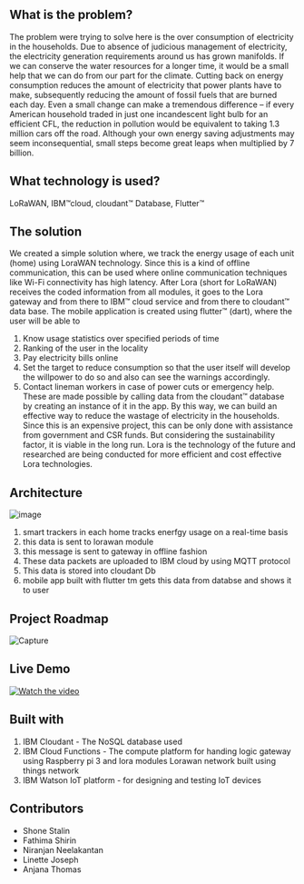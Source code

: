 ## What is the problem?
The problem were trying to solve here is the over consumption of electricity in the households. Due to absence of judicious management of electricity, the electricity generation requirements around us has grown manifolds. If we can conserve the water resources for a longer time, it would be a small help that we can do from our part for the climate. 
Cutting back on energy consumption reduces the amount of electricity that power plants have to make, subsequently reducing the amount of fossil fuels that are burned each day. Even a small change can make a tremendous difference – if every American household traded in just one incandescent light bulb for an efficient CFL, the reduction in pollution would be equivalent to taking 1.3 million cars off the road.
 Although your own energy saving adjustments may seem inconsequential, small steps become great leaps when multiplied by 7 billion.


## What technology is used?
LoRaWAN, IBM™cloud, cloudant™ Database, Flutter™

## The solution
We created a simple solution where, we track the energy usage of each unit (home) using LoraWAN technology. Since this is a kind of offline communication, this can be used where online communication techniques like Wi-Fi connectivity has high latency. 
After Lora (short for LoRaWAN) receives the coded information from all modules, it goes to the Lora gateway and from there to IBM™ cloud service and from there to cloudant™ data base.
The mobile application is created using flutter™ (dart), where the user will be able to 
1.	Know usage statistics over specified periods of time
2.	Ranking of the user in the locality
3.	Pay electricity bills online
4.	Set the target to reduce consumption so that the user itself will develop the willpower to do so and also can see the warnings accordingly.
5.	Contact lineman workers in case of power cuts or emergency help.
These are made possible by calling data from the cloudant™ database by creating an instance of it in the app. By this way, we can build an effective way to reduce the wastage of electricity in the households.
Since this is an expensive project, this can be only done with assistance from government and CSR funds. But considering the sustainability factor, it is viable in the long run. Lora is the technology of the future and researched are being conducted for more efficient and cost effective Lora technologies. 


## Architecture

![image](https://user-images.githubusercontent.com/65534301/122575619-903f9c80-d06e-11eb-979b-25c03ad838b4.png)

 1. smart trackers in each home tracks enerfgy usage on a real-time basis
 2. this data is sent to lorawan module
 3. this message is sent to gateway in offline  fashion
 4. These data packets are uploaded to IBM cloud by using MQTT protocol
 5. This data is stored into cloudant Db
 6. mobile app built with flutter tm gets this data from databse and shows it to user
 
 ## Project Roadmap
 

 ![Capture](https://user-images.githubusercontent.com/65534301/122576359-3be8ec80-d06f-11eb-8509-835235a50a1a.JPG)

## Live Demo

[![Watch the video](https://user-images.githubusercontent.com/65534301/122592057-73609480-d081-11eb-99d1-d050406dba5d.png)](https://youtu.be/xBh90E4xkTw)

## Built with 


1. IBM Cloudant - The NoSQL database used
2. IBM Cloud Functions - The compute platform for handing logic gateway using Raspberry pi 3 and lora modules Lorawan network built using things network
3. IBM Watson IoT platform - for designing and testing IoT devices

## Contributors
<ul>
<li>Shone Stalin</li>
<li>Fathima Shirin</li>
<li>Niranjan Neelakantan</li>
<li>Linette Joseph</li>
<li>Anjana Thomas</li>
</ui>
